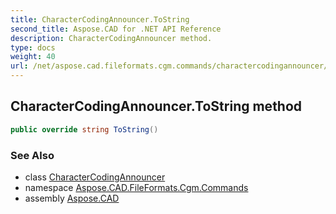 ```yaml
---
title: CharacterCodingAnnouncer.ToString
second_title: Aspose.CAD for .NET API Reference
description: CharacterCodingAnnouncer method. 
type: docs
weight: 40
url: /net/aspose.cad.fileformats.cgm.commands/charactercodingannouncer/tostring/
---
```

## CharacterCodingAnnouncer.ToString method

```csharp
public override string ToString()
```

### See Also

* class [CharacterCodingAnnouncer](../)
* namespace [Aspose.CAD.FileFormats.Cgm.Commands](../../charactercodingannouncer/)
* assembly [Aspose.CAD](../../../)


